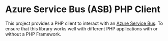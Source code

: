 # Azure Service Bus (ASB) PHP Client

This project provides a PHP client to interact with an [Azure Service Bus]. To ensure that this library works well with different PHP applications with or without a PHP Framework.

[Azure Service Bus]: https://docs.microsoft.com/en-us/azure/service-bus-messaging/service-bus-messaging-overview